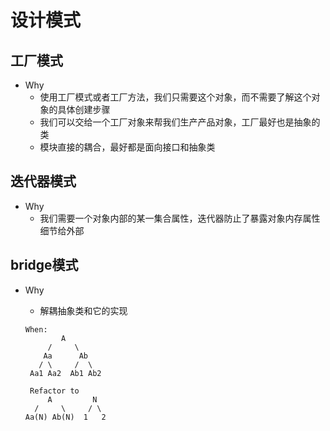 # 设计模式


## 工厂模式
* Why
    * 使用工厂模式或者工厂方法，我们只需要这个对象，而不需要了解这个对象的具体创建步骤
    * 我们可以交给一个工厂对象来帮我们生产产品对象，工厂最好也是抽象的类
    * 模块直接的耦合，最好都是面向接口和抽象类


## 迭代器模式
* Why
    * 我们需要一个对象内部的某一集合属性，迭代器防止了暴露对象内存属性细节给外部

## bridge模式

* Why
    * 解耦抽象类和它的实现

    ```
    When:
            A             
         /     \
        Aa      Ab
       / \     /  \
     Aa1 Aa2  Ab1 Ab2

     Refactor to
         A         N
      /     \     / \
    Aa(N) Ab(N)  1   2
    ```
